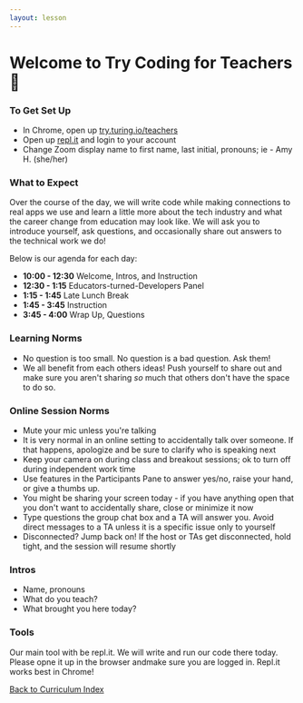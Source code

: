 ```yaml
---
layout: lesson
---
```


# Welcome to Try Coding for Teachers <span role="img" aria-label="apple">🍎</span>

### To Get Set Up

- In Chrome, open up <a target="blank" href="https://try.turing.io/teachers">try.turing.io/teachers</a>
- Open up <a href="https://repl.it/~" target="blank">repl.it</a> and login to your account
- Change Zoom display name to first name, last initial, pronouns; ie - Amy H. (she/her)

### What to Expect

Over the course of the day, we will write code while making connections to real apps we use and learn a little more about the tech industry and what the career change from education may look like.  We will ask you to introduce yourself, ask questions, and occasionally share out answers to the technical work we do! 

Below is our agenda for each day:

- **10:00 - 12:30** Welcome, Intros, and Instruction
- **12:30 - 1:15** Educators-turned-Developers Panel
- **1:15 - 1:45** Late Lunch Break
- **1:45 - 3:45**  Instruction
- **3:45 - 4:00**  Wrap Up, Questions

### Learning Norms

- No question is too small. No question is a bad question. Ask them!
- We all benefit from each others ideas! Push yourself to share out and make sure you aren't sharing _so_ much that others don't have the space to do so.

### Online Session Norms

- Mute your mic unless you're talking
- It is very normal in an online setting to accidentally talk over someone. If that happens, apologize and be sure to clarify who is speaking next
- Keep your camera on during class and breakout sessions; ok to turn off during independent work time
- Use features in the Participants Pane to answer yes/no, raise your hand, or give a thumbs up.
- You might be sharing your screen today - if you have anything open that you don't want to accidentally share, close or minimize it now
- Type questions the group chat box and a TA will answer you. Avoid direct messages to a TA unless it is a specific issue only to yourself
- Disconnected? Jump back on! If the host or TAs get disconnected, hold tight, and the session will resume shortly

### Intros

- Name, pronouns
- What do you teach?
- What brought you here today?

### Tools

Our main tool with be repl.it. We will write and run our code there today. Please opne it up in the browser andmake sure you are logged in. Repl.it works best in Chrome!

<a href="../">Back to Curriculum Index</a>
